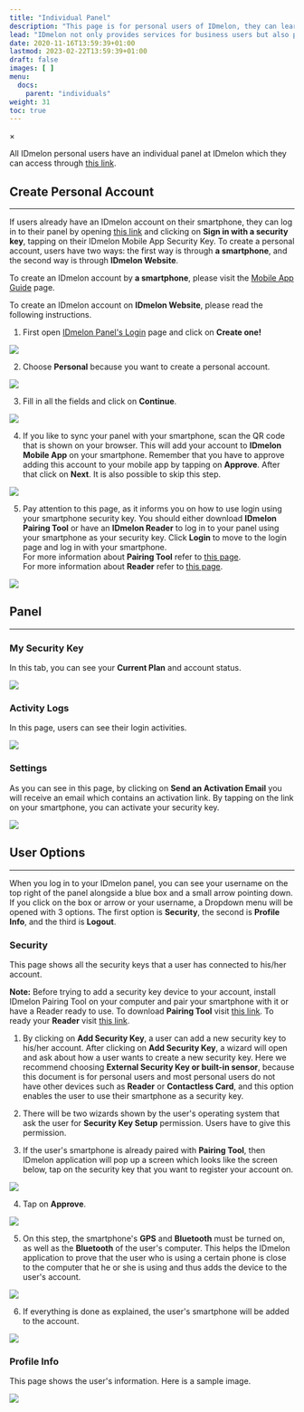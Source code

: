 ```yaml
---
title: "Individual Panel"
description: "This page is for personal users of IDmelon, they can learn how to use IDmelon for personal purposes."
lead: "IDmelon not only provides services for business users but also provides services for Personal Users. This page includes information for people who want to use IDmelon for their perosnal purposes."
date: 2020-11-16T13:59:39+01:00
lastmod: 2023-02-22T13:59:39+01:00
draft: false
images: [ ]
menu:
  docs:
    parent: "individuals"
weight: 31
toc: true
---
```


<div id="_modal" class="modal">
  <span class="close">&times;</span>
  <img class="modal-content" id="img01">
</div>

All IDmelon personal users have an individual panel at IDmelon which they can access
through [this link](https://login.idmelon.com/?sp=panel.idmelon.com&idp_init=False&req=18353303-1f5d-4f38-9197-2eb0bd54edb6).

## Create Personal Account

---

If users already have an IDmelon account on their smartphone, they can log in to their panel by
opening [this link](https://login.idmelon.com/?sp=panel.idmelon.com&idp_init=False&req=18353303-1f5d-4f38-9197-2eb0bd54edb6)
and clicking on **Sign in with a security key**, tapping on their IDmelon Mobile App Security Key. To create a personal
account, users have two ways: the first way is through **a smartphone**, and the second way is through
**IDmelon Website**.

To create an IDmelon account by **a smartphone**, please visit
the [Mobile App Guide](/docs/mobileapp/use_app/#psersonal-users) page.

To create an IDmelon account on **IDmelon Website**, please read the following instructions.

1. First
   open [IDmelon Panel's Login](https://login.idmelon.com/?sp=panel.idmelon.com&idp_init=False&req=18353303-1f5d-4f38-9197-2eb0bd54edb6)
   page and click on **Create one!**

<img src="/images/vendor/Panel/workspace/1.png" class="doc-img-frame">

2. Choose **Personal** because you want to create a personal account.

<img src="/images/vendor/Panel/workspace/2.png" class="doc-img-frame">

3. Fill in all the fields and click on **Continue**.

<img src="/images/vendor/Individuals/individual-01.png" class="doc-img-frame">

4. If you like to sync your panel with your smartphone, scan the QR code that is shown on your browser. This will add
   your account to **IDmelon Mobile App** on your smartphone. Remember that you have to approve adding this account to
   your mobile app by tapping on **Approve**. After that click on **Next**. It is also possible to skip this step.

<img src="/images/vendor/Individuals/individual_02.png" class="doc-img-frame">

5. Pay attention to this page, as it informs you on how to use login using your smartphone security key. You should
   either download **IDmelon Pairing Tool** or have an **IDmelon Reader** to log in to your panel using your smartphone
   as your security key. Click **Login** to move to the login page and log in with your smartphone.
   \
   For more information about **Pairing Tool** refer
   to [this page](https://docs.idmelon.com/docs/pairingtool/ourparigintool/).
   \
   For more information about **Reader** refer to [this page](https://docs.idmelon.com/docs/readeguide/reader/).

<img src="/images/vendor/Panel/workspace/9-2-4.png" class="doc-img-frame">

## Panel

---

### My Security Key

In this tab, you can see your **Current Plan** and account status.

<img src="/images/vendor/Individuals/individual_1.png" class="doc-img-frame">

### Activity Logs

In this page, users can see their login activities.

<img src="/images/vendor/Individuals/individual_2.png" class="doc-img-frame">

### Settings

As you can see in this page, by clicking on **Send an Activation Email** you will receive an email which contains an
activation link. By tapping on the link on your smartphone, you can activate your security key.

<img src="/images/vendor/Individuals/individual_3.png" class="doc-img-frame">

## User Options

---

When you log in to your IDmelon panel, you can see your username on the top right of the panel alongside a blue box and
a small arrow pointing down. If you click on the box or arrow or your username, a Dropdown menu will be opened with 3
options. The first option is **Security**, the second is **Profile Info**, and the third is **Logout**.

### Security

This page shows all the security keys that a user has connected to his/her account.

**Note:** Before trying to add a security key device to your account, install IDmelon Pairing Tool on your computer and
pair your smartphone with it or have a Reader ready to use.
To download **Pairing Tool** visit [this link](https://www.idmelon.com/downloads/).
To ready your **Reader** visit [this link](https://www.idmelon.com/idmelon-reader/).

1. By clicking on **Add Security Key**, a user can add a new security key to his/her account. After clicking on **Add
   Security Key**, a wizard will open and ask about how a user wants to create a new security key. Here we recommend
   choosing **External Security Key or built-in sensor**, because this document is for personal users and most personal
   users do not have other devices such as **Reader** or **Contactless Card**, and this option enables the user to use
   their smartphone as a security key.

2. There will be two wizards shown by the user's operating system that ask the user for **Security Key Setup**
   permission. Users have to give this permission.

3. If the user's smartphone is already paired with **Pairing Tool**, then IDmelon application will pop up a screen which
   looks like the screen below, tap on the security key that you want to register your account on.

<img src="/images/vendor/Individuals/indiv_m_1.jpg" class="doc-img-frame">

4. Tap on **Approve**.

<img src="/images/vendor/Individuals/indiv_m_2.jpg" class="doc-img-frame">

5. On this step, the smartphone's **GPS** and **Bluetooth** must be turned on, as well as the **Bluetooth** of the
   user's computer. This helps the IDmelon application to prove that the user who is using a certain phone is close to
   the computer that he or she is using and thus adds the device to the user's account.

<img src="/images/vendor/Individuals/indiv_m_3.jpg" class="doc-img-frame">

6. If everything is done as explained, the user's smartphone will be added to the account.

<img src="/images/vendor/Individuals/individual_45.png" class="doc-img-frame">

### Profile Info

This page shows the user's information. Here is a sample image.

<img src="/images/vendor/Individuals/individual_5.png" class="doc-img-frame">
